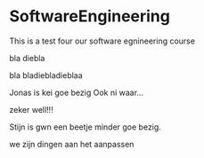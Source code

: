 # SoftwareEngineering
This is a test four our software egnineering course


bla
diebla


bla
bladiebladieblaa

Jonas is kei goe bezig
Ook ni waar...

zeker well!!!

Stijn is gwn een beetje minder goe bezig.

we zijn dingen aan het aanpassen